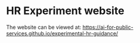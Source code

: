 # HR Experiment website


The website can be viewed at: https://ai-for-public-services.github.io/experimental-hr-guidance/

